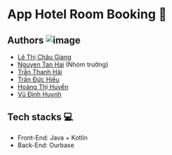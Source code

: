 # App Hotel Room Booking 🏨

## Authors ![image](https://github.com/user-attachments/assets/16329bde-5c05-4674-8ef3-2f7e608bcd70)
- [Lê Thị Châu Giang](https://github.com/jangle03) 
- [Nguyen Tan Hai](https://github.com/leafclover01) (Nhóm trưởng)
- [Trần Thanh Hải ](https://github.com/ThahHai) 
- [Trần Đức Hiếu](https://github.com/duchieutran) 
- [Hoàng Thị Huyền](https://github.com/hoanghuyen2506)
- [Vũ Đình Huynh](https://github.com/Huynh234)

## Tech stacks 💻
- Front-End: Java + Kotlin
- Back-End: Ourbase

